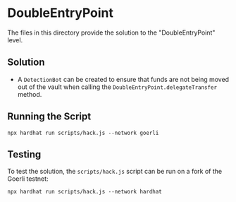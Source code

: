 # DoubleEntryPoint

The files in this directory provide the solution to the "DoubleEntryPoint" level.

## Solution
- A `DetectionBot` can be created to ensure that funds are not being moved out of the vault when calling the `DoubleEntryPoint.delegateTransfer` method.

## Running the Script
```{bash}
npx hardhat run scripts/hack.js --network goerli
```

## Testing
To test the solution, the `scripts/hack.js` script can be run on a fork of the Goerli testnet:
```{bash}
npx hardhat run scripts/hack.js --network hardhat
```
